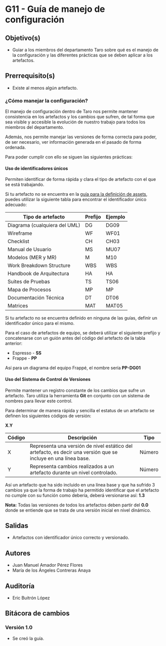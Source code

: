 # G11 - Guía de manejo de configuración

## Objetivo(s)

- Guiar a los miembros del departamento Taro sobre qué es el manejo de la configuración y las diferentes prácticas que se deben aplicar a los artefactos.

## Prerrequisito(s)

- Existe al menos algún artefacto.

### ¿Cómo manejar la configuración?

El manejo de configuración dentro de Taro nos permite mantener consistencia en los artefactos y los cambios que sufren, de tal forma que sea visible y accesible la evolución de nuestro trabajo para todos los miembros del departamento.

Además, nos permite manejar las versiones de forma correcta para poder, de ser necesario, ver información generada en el pasado de forma ordenada.

Para poder cumplir con ello se siguen las siguientes prácticas:

#### Uso de identificadores únicos

Permiten identificar de forma rápida y clara el tipo de artefacto con el que se está trabajando.

Si tu artefacto no se encuentra en la [guía para la definición de assets](https://taro-it.github.io/docs/guias/G02-guia-definicion-assets), puedes utilizar la siguiente tabla para encontrar el identificador único adecuado:

| Tipo de artefacto             | Prefijo | Ejemplo |
| ----------------------------- | ------- | ------- |
| Diagrama (cualquiera del UML) | DG      | DG09    |
| Wireframe                     | WF      | WF01    |
| Checklist                     | CH      | CH03    |
| Manual de Usuario             | MS      | MU07    |
| Modelos (MER y MR)            | M       | M10     |
| Work Breakdown Structure      | WBS     | WBS     |
| Handbook de Arquitectura      | HA      | HA      |
| Suites de Pruebas             | TS      | TS06    |
| Mapa de Procesos              | MP      | MP      |
| Documentación Técnica         | DT      | DT06    |
| Matrices                      | MAT     | MAT05   |

Si tu artefacto no se encuentra definido en ninguna de las guías, definir un identificador único para el mismo.

Para el caso de artefactos de equipo, se deberá utilizar el siguiente prefijo y concatenarse con un guión antes del código del artefacto de la tabla anterior:

- Espresso - **SS**
- Frappe - **PP**

Así para un diagrama del equipo Frappé, el nombre sería **PP-DG01**

#### Uso del Sistema de Control de Versiones

Permite mantener un registro constante de los cambios que sufre un artefacto. Taro utiliza la herramienta **Git** en conjunto con un sistema de nombres para llevar este control.

Para determinar de manera rápida y sencilla el estatus de un artefacto se definen los siguientes códigos de versión:

**X.Y**

| Código | Descripción                                                                                                    | Tipo   |
| ------ | -------------------------------------------------------------------------------------------------------------- | ------ |
| X      | Representa una versión de nivel estático del artefacto, es decir una versión que se incluye en una línea base. | Número |
| Y      | Representa cambios realizados a un artefacto durante un nivel controlado.                                      | Número |

Así un artefacto que ha sido incluido en una línea base y que ha sufrido 3 cambios ya que la forma de trabajo ha permitido identificar que el artefacto no cumple con su función como debería, deberá versionarse así: **1.3**

**Nota:** Todas las versiones de todos los artefactos deben partir del **0.0** donde se entiende que se trata de una versión inicial en nivel dinámico.

## Salidas

- Artefactos con identificador único correcto y versionado.

## Autores

- Juan Manuel Amador Pérez Flores
- María de los Ángeles Contreras Anaya

## Auditoría

- Eric Buitrón López

## Bitácora de cambios

### Versión 1.0

- Se creó la guía.

